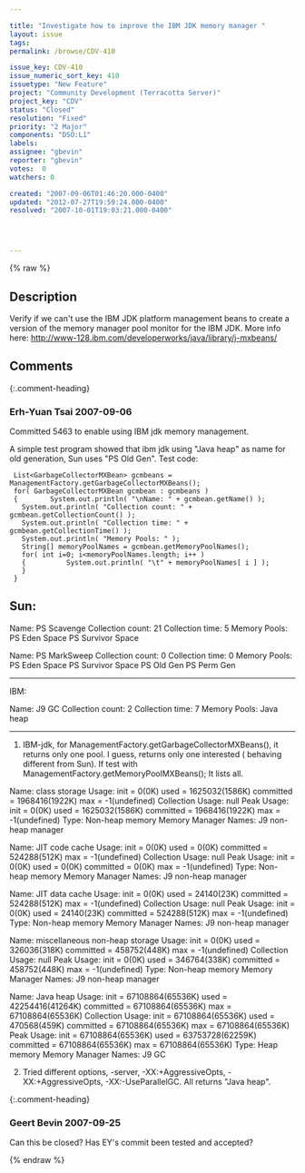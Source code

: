 ```yaml
---

title: "Investigate how to improve the IBM JDK memory manager "
layout: issue
tags: 
permalink: /browse/CDV-410

issue_key: CDV-410
issue_numeric_sort_key: 410
issuetype: "New Feature"
project: "Community Development (Terracotta Server)"
project_key: "CDV"
status: "Closed"
resolution: "Fixed"
priority: "2 Major"
components: "DSO:L1"
labels: 
assignee: "gbevin"
reporter: "gbevin"
votes:  0
watchers: 0

created: "2007-09-06T01:46:20.000-0400"
updated: "2012-07-27T19:59:24.000-0400"
resolved: "2007-10-01T19:03:21.000-0400"




---
```


{% raw %}

## Description

<div markdown="1" class="description">

Verify if we can't use the IBM JDK platform management beans to create a version of  the memory manager pool monitor for the IBM JDK. More info here: http://www-128.ibm.com/developerworks/java/library/j-mxbeans/

</div>

## Comments


{:.comment-heading}
### **Erh-Yuan Tsai** <span class="date">2007-09-06</span>

<div markdown="1" class="comment">

Committed 5463 to enable using IBM jdk memory management.

A simple test program showed that ibm jdk using "Java heap" as name for old generation, Sun uses "PS Old Gen".
Test code:

     List<GarbageCollectorMXBean> gcmbeans = ManagementFactory.getGarbageCollectorMXBeans();
     for( GarbageCollectorMXBean gcmbean : gcmbeans )
     {        System.out.println( "\nName: " + gcmbean.getName() );
       System.out.println( "Collection count: " + gcmbean.getCollectionCount() );
       System.out.println( "Collection time: " + gcmbean.getCollectionTime() );
       System.out.println( "Memory Pools: " );
       String[] memoryPoolNames = gcmbean.getMemoryPoolNames();
       for( int i=0; i<memoryPoolNames.length; i++ )
       {          System.out.println( "\t" + memoryPoolNames[ i ] );
       }
     }



Sun:
-----

Name: PS Scavenge
Collection count: 21
Collection time: 5
Memory Pools:        PS Eden Space
       PS Survivor Space

Name: PS MarkSweep
Collection count: 0
Collection time: 0
Memory Pools:        PS Eden Space
       PS Survivor Space
       PS Old Gen
       PS Perm Gen

-----

IBM:

Name: J9 GC
Collection count: 2
Collection time: 7
Memory Pools:        Java heap

------ 

1) IBM-jdk, for ManagementFactory.getGarbageCollectorMXBeans(), it returns only one pool.
I guess, returns only one interested ( behaving different from Sun).
If test with ManagementFactory.getMemoryPoolMXBeans(); It lists all.

Name: class storage
Usage: init = 0(0K) used = 1625032(1586K) committed = 1968416(1922K) max = -1(undefined)
Collection Usage: null
Peak Usage: init = 0(0K) used = 1625032(1586K) committed = 1968416(1922K) max = -1(undefined)
Type: Non-heap memory
Memory Manager Names:        J9 non-heap manager



Name: JIT code cache
Usage: init = 0(0K) used = 0(0K) committed = 524288(512K) max = -1(undefined)
Collection Usage: null
Peak Usage: init = 0(0K) used = 0(0K) committed = 0(0K) max = -1(undefined)
Type: Non-heap memory
Memory Manager Names:        J9 non-heap manager



Name: JIT data cache
Usage: init = 0(0K) used = 24140(23K) committed = 524288(512K) max = -1(undefined)
Collection Usage: null
Peak Usage: init = 0(0K) used = 24140(23K) committed = 524288(512K) max = -1(undefined)
Type: Non-heap memory
Memory Manager Names:        J9 non-heap manager



Name: miscellaneous non-heap storage
Usage: init = 0(0K) used = 326036(318K) committed = 458752(448K) max = -1(undefined)
Collection Usage: null
Peak Usage: init = 0(0K) used = 346764(338K) committed = 458752(448K) max = -1(undefined)
Type: Non-heap memory
Memory Manager Names:        J9 non-heap manager



Name: Java heap
Usage: init = 67108864(65536K) used = 42254416(41264K) committed = 67108864(65536K) max = 67108864(65536K)
Collection Usage: init = 67108864(65536K) used = 470568(459K) committed = 67108864(65536K) max = 67108864(65536K)
Peak Usage: init = 67108864(65536K) used = 63753728(62259K) committed = 67108864(65536K) max = 67108864(65536K)
Type: Heap memory
Memory Manager Names:        J9 GC

2) Tried different options, -server, -XX:+AggressiveOpts, -XX:+AggressiveOpts, -XX:-UseParallelGC.
All returns "Java heap".


</div>


{:.comment-heading}
### **Geert Bevin** <span class="date">2007-09-25</span>

<div markdown="1" class="comment">

Can this be closed? Has EY's commit been tested and accepted?

</div>



{% endraw %}
